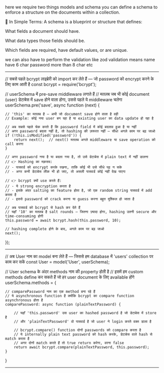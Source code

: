 here we require two things models and schema
you can define a schema to enforce a structure on the documents within a collection.

📖 In Simple Terms:
A schema is a blueprint or structure that defines:

What fields a document should have.

What data types those fields should be.

Which fields are required, have default values, or are unique.

we can also have to perform the validation like zod validation means name have 6 char password more than 8 char etc

---

// सबसे पहले bcrypt लाइब्रेरी को import कर लेते हैं — जो password को encrypt करने के लिए काम आती है
const bcrypt = require('bcrypt');

// userSchema में pre-save middleware लगाते हैं
// मतलब जब भी कोई document (user) डेटाबेस में save होने वाला होगा, उससे पहले ये middleware चलेगा
userSchema.pre('save', async function (next) {

    // 'this' का मतलब है — अभी जो document save होने वाला है वही
    // Example: कोई नया user बन रहा है या existing user का data update हो रहा है

    // अब सबसे पहले चेक करते हैं कि password field में कोई बदलाव हुआ है या नहीं
    // अगर password बदला नहीं है, तो hashing की ज़रूरत नहीं — सीधा अगले काम पर बढ़ जाओ
    if (!this.isModified('password')) {
        return next();  // next() मतलब अगले middleware या save operation को call करना
    }

    // अगर password नया है या बदला गया है, तो उसे डेटाबेस में plain text में नहीं डालना
    // 👉 Hashing का मक़सद:
    // - पासवर्ड को encrypt करके रखना, ताकि कोई भी उसे सीधे पढ़ न सके
    // - अगर कभी डेटाबेस लीक भी हो जाए, तो असली पासवर्ड कोई नहीं देख पाएगा

    // 👉 bcrypt क्यों use करते हैं:
    // - ये strong encryption करता है
    // - इसके अंदर salting का feature होता है, जो एक random string पासवर्ड में add करता है
    // - इससे password को crack करना या guess करना बहुत मुश्किल हो जाता है

    // अब पासवर्ड को bcrypt से hash कर देते हैं
    // यहाँ '10' का मतलब है salt rounds — जितना ज़्यादा होगा, hashing उतनी secure और time-consuming होगी
    this.password = await bcrypt.hash(this.password, 10);

    // hashing complete होने के बाद, अगले काम पर बढ़ जाओ
    next();

});

---

// अब User नाम का model बना लेते हैं — जिससे हम database में 'users' collection पर काम कर सकें
const User = model('User', userSchema);

// User schema के अंदर methods नाम की property होती है
// इसमें हम custom methods define कर सकते हैं जो हर user document के लिए available होंगे
userSchema.methods = {

    // comparePassword नाम का एक method बना रहे हैं
    // ये asynchronous function है क्योंकि bcrypt का compare function asynchronous होता है
    comparePassword: async function (plainTextPassword) {

        // यहाँ 'this.password' उस user का hashed password है जो डेटाबेस में store है
        // और 'plainTextPassword' वो पासवर्ड है जो user ने login करते वक्त डाला है

        // bcrypt.compare() function दोनों passwords को compare करता है
        // ये internally plain text password को hash करके, डेटाबेस वाले hash से match करता है
        // अगर दोनों match करते हैं तो true return करेगा, वरना false
        return await bcrypt.compare(plainTextPassword, this.password);
    }

}

---

